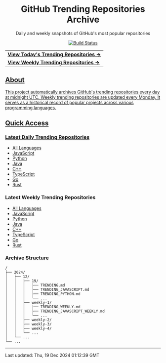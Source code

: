 <div align="center">
<h1>GitHub Trending Repositories Archive</h1>
<p>Daily and weekly snapshots of GitHub's most popular repositories</p>
<a href="https://github.com/saiki-mbs/github-trending-archive/actions">
<img src="https://github.com/saiki-mbs/github-trending-tracker/workflows/Update%20Trending%20Repositories/badge.svg" alt="Build Status">
</div>

<div align="center">
<table>
<tr>
  <td>
    <a href="./2024/12/19/TRENDING.md">
      <b>View Today's Trending Repositories →</b>
    </a>
  </td>
</tr>
<tr>
  <td>
    <a href="./2024/12/weekly-3/TRENDING_WEEKLY.md">
      <b>View Weekly Trending Repositories →</b>
    </a>
  </td>
</tr>
</table>
</div>

## About

This project automatically archives GitHub's trending repositories every day at midnight UTC. Weekly trending repositories are updated every Monday. It serves as a historical record of popular projects across various programming languages.

## Quick Access

### Latest Daily Trending Repositories

- [All Languages](./2024/12/19/TRENDING.md)
- [JavaScript](./2024/12/19/TRENDING_JAVASCRIPT.md)
- [Python](./2024/12/19/TRENDING_PYTHON.md)
- [Java](./2024/12/19/TRENDING_JAVA.md)
- [C++](./2024/12/19/TRENDING_CPP.md)
- [TypeScript](./2024/12/19/TRENDING_TYPESCRIPT.md)
- [Go](./2024/12/19/TRENDING_GO.md)
- [Rust](./2024/12/19/TRENDING_RUST.md)

### Latest Weekly Trending Repositories

- [All Languages](./2024/12/weekly-3/TRENDING_WEEKLY.md)
- [JavaScript](./2024/12/weekly-3/TRENDING_JAVASCRIPT_WEEKLY.md)
- [Python](./2024/12/weekly-3/TRENDING_PYTHON_WEEKLY.md)
- [Java](./2024/12/weekly-3/TRENDING_JAVA_WEEKLY.md)
- [C++](./2024/12/weekly-3/TRENDING_CPP_WEEKLY.md)
- [TypeScript](./2024/12/weekly-3/TRENDING_TYPESCRIPT_WEEKLY.md)
- [Go](./2024/12/weekly-3/TRENDING_GO_WEEKLY.md)
- [Rust](./2024/12/weekly-3/TRENDING_RUST_WEEKLY.md)

### Archive Structure

```
/
├── 2024/
│   ├── 12/
│   │   ├── 19/
│   │   │   ├── TRENDING.md
│   │   │   ├── TRENDING_JAVASCRIPT.md
│   │   │   ├── TRENDING_PYTHON.md
│   │   │   └── ...
│   │   ├── weekly-1/
│   │   │   ├── TRENDING_WEEKLY.md
│   │   │   ├── TRENDING_JAVASCRIPT_WEEKLY.md
│   │   │   └── ...
│   │   ├── weekly-2/
│   │   ├── weekly-3/
│   │   ├── weekly-4/
│   │   └── ...
│   └── ...
└── ...
```

---

Last updated: Thu, 19 Dec 2024 01:12:39 GMT